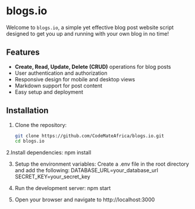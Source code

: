 # blogs.io

Welcome to `blogs.io`, a simple yet effective blog post website script designed to get you up and running with your own blog in no time!

## Features

- **Create, Read, Update, Delete (CRUD)** operations for blog posts
- User authentication and authorization
- Responsive design for mobile and desktop views
- Markdown support for post content
- Easy setup and deployment

## Installation

1. Clone the repository:
   ```bash
   git clone https://github.com/CodeMateAfrica/blogs.io.git
   cd blogs.io

2.Install dependencies:
  npm install

3. Setup the environment variables:
   Create a .env file in the root directory and add the following:
   DATABASE_URL=your_database_url
   SECRET_KEY=your_secret_key

4. Run the development server:
   npm start

5. Open your browser and navigate to
   http://localhost:3000

   
